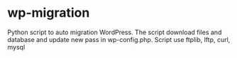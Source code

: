 # wp-migration
Python script to auto migration WordPress. 
The script download files and database and update new pass in wp-config.php. 
Script use ftplib, lftp, curl, mysql
